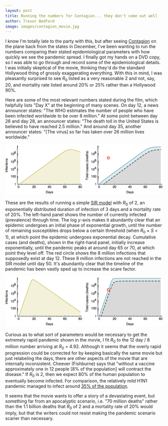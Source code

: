 ```yaml
---
layout: post
title: Running the numbers for Contagion... they don't come out well
author: Trevor Bedford
image: images/contagion_movie.jpg
---
```


I know I'm totally late to the party with this, but after seeing [Contagion](http://en.wikipedia.org/wiki/Contagion_(film)) on the plane back from the states in December, I've been wanting to run the numbers comparing their stated epidemiological parameters with how quickly we see the pandemic spread.  I finally got my hands on a DVD copy, so I was able to go through and record some of the epidemiological details.  I was initially skeptical of the movie, thinking they'd do the standard Hollywood thing of grossly exaggerating everything.  With this in mind, I was pleasantly surprised to see <i>R</i><sub>0</sub> listed as a very reasonable 2 and not, say, 20, and mortality rate listed around 20% or 25% rather than a Hollywood 90%.

Here are some of the most relevant numbers stated during the film, which helpfully lists "Day X" at the beginning of many scenes.  On day 12, a news announcer states: "The WHO estimates the number of people who have been infected worldwide to be over 8 million."  At some point between day 26 and day 28, an announcer states: "The death toll in the United States is believed to have reached 2.5 million."  And around day 35, another announcer states: "[The virus] so far has taken over 26 million lives worldwide." 

![](images/contagion_realistic.png)				

These are the results of running a simple [SIR model](http://en.wikipedia.org/wiki/Compartmental_models_in_epidemiology) with <i>R</i><sub>0</sub> of 2, an exponentially distributed duration of infection of 3 days and a mortality rate of 20%. The left-hand panel shows the number of currently infected (prevalence) through time.  The log <i>y</i>-axis makes it abundantly clear that an epidemic undergoes an initial phase of exponential growth, until the number of remaining susceptibles drops below a certain threshold (when <i>R</i><sub>0</sub> &times; <i>S</i> < 1), at which point the epidemic undergoes exponential decay.  Cumulative cases (and deaths), shown in the right-hand panel, initially increase exponentially, until the pandemic peaks at around day 65 or 70, at which point they level off.  The red circle shows the 8 million infections that supposedly exist at day 12.  These 8 million infections are not reached in the SIR model until day 50.  It's abundantly clear that the timeline of the pandemic has been vastly sped up to increase the scare factor.  

![](images/contagion_fit.png)			

Curious as to what sort of parameters would be necessary to get the extremely rapid pandemic shown in the movie, I fit <i>R</i><sub>0</sub> to the 12 day / 8 million number arriving at <i>R</i><sub>0</sub> = 4.92.  Although it seems that the overly rapid progression could be corrected for by keeping basically the same movie but just relabeling the days, there are other aspects of the movie that are internally inconsistent.  Cheever (Fishburne) says that "without a vaccine approximately one in 12 people [8% of the population] will contract the disease."  If <i>R</i><sub>0</sub> is 2, then we expect 80% of the human population to eventually become infected.  For comparison, the relatively mild H1N1 pandemic managed to infect around [35% of the population](/archive/jun_14_2011.html).  

It seems that the movie wants to offer a story of a devastating event, but something far from an apocalyptic scenario, i.e. "70 million deaths" rather than the 1.1 billion deaths that <i>R</i><sub>0</sub> of 2 and a mortality rate of 20% would imply, but that the writers could not resist making the pandemic scenario scarier than necessary. 


